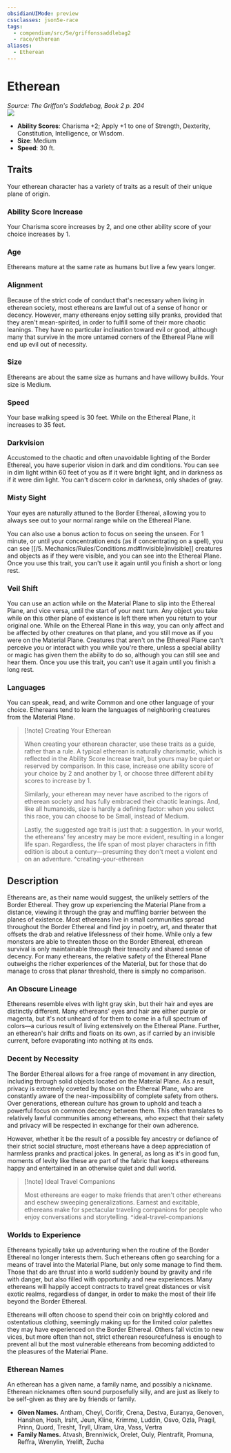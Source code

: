 ```yaml
---
obsidianUIMode: preview
cssclasses: json5e-race
tags:
  - compendium/src/5e/griffonssaddlebag2
  - race/etherean
aliases:
  - Etherean
---
```

# Etherean
*Source: The Griffon's Saddlebag, Book 2 p. 204*  
![](https://raw.githubusercontent.com/TheGiddyLimit/homebrew-img/main/img/GriffonsSaddlebag2/Races/Etherean.webp#right)  

- **Ability Scores**: Charisma +2; Apply +1 to one of Strength, Dexterity, Constitution, Intelligence, or Wisdom.
- **Size**: Medium
- **Speed**: 30 ft.

## Traits

Your etherean character has a variety of traits as a result of their unique plane of origin.

### Ability Score Increase

Your Charisma score increases by 2, and one other ability score of your choice increases by 1.

### Age

Ethereans mature at the same rate as humans but live a few years longer.

### Alignment

Because of the strict code of conduct that's necessary when living in etherean society, most ethereans are lawful out of a sense of honor or decency. However, many ethereans enjoy setting silly pranks, provided that they aren't mean-spirited, in order to fulfill some of their more chaotic leanings. They have no particular inclination toward evil or good, although many that survive in the more untamed corners of the Ethereal Plane will end up evil out of necessity.

### Size

Ethereans are about the same size as humans and have willowy builds. Your size is Medium.

### Speed

Your base walking speed is 30 feet. While on the Ethereal Plane, it increases to 35 feet.

### Darkvision

Accustomed to the chaotic and often unavoidable lighting of the Border Ethereal, you have superior vision in dark and dim conditions. You can see in dim light within 60 feet of you as if it were bright light, and in darkness as if it were dim light. You can't discern color in darkness, only shades of gray.

### Misty Sight

Your eyes are naturally attuned to the Border Ethereal, allowing you to always see out to your normal range while on the Ethereal Plane.

You can also use a bonus action to focus on seeing the unseen. For 1 minute, or until your concentration ends (as if concentrating on a spell), you can see [[/5. Mechanics/Rules/Conditions.md#Invisible\|invisible]] creatures and objects as if they were visible, and you can see into the Ethereal Plane. Once you use this trait, you can't use it again until you finish a short or long rest.

### Veil Shift

You can use an action while on the Material Plane to slip into the Ethereal Plane, and vice versa, until the start of your next turn. Any object you take while on this other plane of existence is left there when you return to your original one. While on the Ethereal Plane in this way, you can only affect and be affected by other creatures on that plane, and you still move as if you were on the Material Plane. Creatures that aren't on the Ethereal Plane can't perceive you or interact with you while you're there, unless a special ability or magic has given them the ability to do so, although you can still see and hear them. Once you use this trait, you can't use it again until you finish a long rest.

### Languages

You can speak, read, and write Common and one other language of your choice. Ethereans tend to learn the languages of neighboring creatures from the Material Plane.

> [!note] Creating Your Etherean
> 
> When creating your etherean character, use these traits as a guide, rather than a rule. A typical etherean is naturally charismatic, which is reflected in the Ability Score Increase trait, but yours may be quiet or reserved by comparison. In this case, increase one ability score of your choice by 2 and another by 1, or choose three different ability scores to increase by 1.
> 
> Similarly, your etherean may never have ascribed to the rigors of etherean society and has fully embraced their chaotic leanings. And, like all humanoids, size is hardly a defining factor: when you select this race, you can choose to be Small, instead of Medium.
> 
> Lastly, the suggested age trait is just that: a suggestion. In your world, the ethereans' fey ancestry may be more evident, resulting in a longer life span. Regardless, the life span of most player characters in fifth edition is about a century—presuming they don't meet a violent end on an adventure.
^creating-your-etherean

## Description

Ethereans are, as their name would suggest, the unlikely settlers of the Border Ethereal. They grow up experiencing the Material Plane from a distance, viewing it through the gray and muffling barrier between the planes of existence. Most ethereans live in small communities spread throughout the Border Ethereal and find joy in poetry, art, and theater that offsets the drab and relative lifelessness of their home. While only a few monsters are able to threaten those on the Border Ethereal, etherean survival is only maintainable through their tenacity and shared sense of decency. For many ethereans, the relative safety of the Ethereal Plane outweighs the richer experiences of the Material, but for those that do manage to cross that planar threshold, there is simply no comparison.

### An Obscure Lineage

Ethereans resemble elves with light gray skin, but their hair and eyes are distinctly different. Many ethereans' eyes and hair are either purple or magenta, but it's not unheard of for them to come in a full spectrum of colors—a curious result of living extensively on the Ethereal Plane. Further, an etherean's hair drifts and floats on its own, as if carried by an invisible current, before evaporating into nothing at its ends.

### Decent by Necessity

The Border Ethereal allows for a free range of movement in any direction, including through solid objects located on the Material Plane. As a result, privacy is extremely coveted by those on the Ethereal Plane, who are constantly aware of the near-impossibility of complete safety from others. Over generations, etherean culture has grown to uphold and teach a powerful focus on common decency between them. This often translates to relatively lawful communities among ethereans, who expect that their safety and privacy will be respected in exchange for their own adherence.

However, whether it be the result of a possible fey ancestry or defiance of their strict social structure, most ethereans have a deep appreciation of harmless pranks and practical jokes. In general, as long as it's in good fun, moments of levity like these are part of the fabric that keeps ethereans happy and entertained in an otherwise quiet and dull world.

> [!note] Ideal Travel Companions
> 
> Most ethereans are eager to make friends that aren't other ethereans and eschew sweeping generalizations. Earnest and excitable, ethereans make for spectacular traveling companions for people who enjoy conversations and storytelling.
^ideal-travel-companions

### Worlds to Experience

Ethereans typically take up adventuring when the routine of the Border Ethereal no longer interests them. Such ethereans often go searching for a means of travel into the Material Plane, but only some manage to find them. Those that do are thrust into a world suddenly bound by gravity and rife with danger, but also filled with opportunity and new experiences. Many ethereans will happily accept contracts to travel great distances or visit exotic realms, regardless of danger, in order to make the most of their life beyond the Border Ethereal.

Ethereans will often choose to spend their coin on brightly colored and ostentatious clothing, seemingly making up for the limited color palettes they may have experienced on the Border Ethereal. Others fall victim to new vices, but more often than not, strict etherean resourcefulness is enough to prevent all but the most vulnerable ethereans from becoming addicted to the pleasures of the Material Plane.

### Etherean Names

An etherean has a given name, a family name, and possibly a nickname. Etherean nicknames often sound purposefully silly, and are just as likely to be self-given as they are by friends or family.

- **Given Names.** Antham, Cheyl, Corifir, Crena, Destva, Euranya, Genoven, Hanshen, Hosh, Irsht, Jeun, Kline, Krimme, Luddin, Osvo, Ozla, Pragil, Prinn, Quord, Tresht, Tryll, Ulram, Ura, Vass, Vertra  
- **Family Names.** Atvash, Brenniwick, Orelet, Ouly, Pientrafit, Promuna, Reffra, Wrenylin, Yrelift, Zucha
